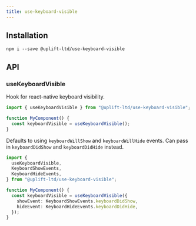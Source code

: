 ```yaml
---
title: use-keyboard-visible
---
```


## Installation

    npm i --save @uplift-ltd/use-keyboard-visible

## API

### useKeyboardVisible

Hook for react-native keyboard visibility.

```ts
import { useKeyboardVisible } from "@uplift-ltd/use-keyboard-visible";

function MyComponent() {
  const keyboardVisible = useKeyboardVisible();
}
```

Defaults to using `keyboardWillShow` and `keyboardWillHide` events. Can pass in `keyboardDidShow`
and `keyboardDidHide` instead.

```ts
import {
  useKeyboardVisible,
  KeyboardShowEvents,
  KeyboardHideEvents,
} from "@uplift-ltd/use-keyboard-visible";

function MyComponent() {
  const keyboardVisible = useKeyboardVisible({
    showEvent: KeyboardShowEvents.keyboardDidShow,
    hideEvent: KeyboardHideEvents.keyboardDidHide,
  });
}
```
